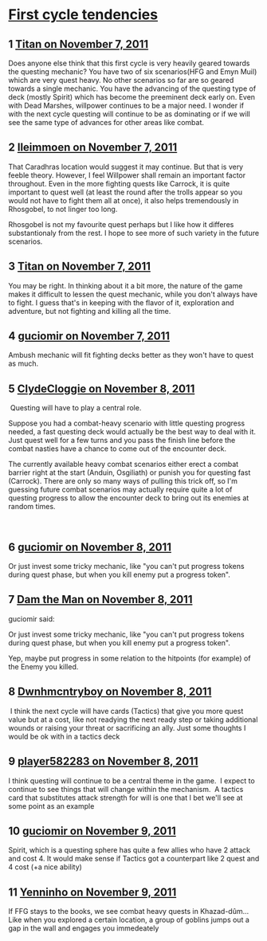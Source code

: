 # [First cycle tendencies](https://community.fantasyflightgames.com/topic/55945-first-cycle-tendencies/)

## 1 [Titan on November 7, 2011](https://community.fantasyflightgames.com/topic/55945-first-cycle-tendencies/?do=findComment&comment=552979)

Does anyone else think that this first cycle is very heavily geared towards the questing mechanic? You have two of six scenarios(HFG and Emyn Muil) which are very quest heavy. No other scenarios so far are so geared towards a single mechanic. You have the advancing of the questing type of deck (mostly Spirit) which has become the preeminent deck early on. Even with Dead Marshes, willpower continues to be a major need. I wonder if with the next cycle questing will continue to be as dominating or if we will see the same type of advances for other areas like combat. 

## 2 [lleimmoen on November 7, 2011](https://community.fantasyflightgames.com/topic/55945-first-cycle-tendencies/?do=findComment&comment=553033)

That Caradhras location would suggest it may continue. But that is very feeble theory. However, I feel Willpower shall remain an important factor throughout. Even in the more fighting quests like Carrock, it is quite important to quest well (at least the round after the trolls appear so you would not have to fight them all at once), it also helps tremendously in Rhosgobel, to not linger too long.

Rhosgobel is not my favourite quest perhaps but I like how it differes substantionaly from the rest. I hope to see more of such variety in the future scenarios.

## 3 [Titan on November 7, 2011](https://community.fantasyflightgames.com/topic/55945-first-cycle-tendencies/?do=findComment&comment=553042)

You may be right. In thinking about it a bit more, the nature of the game makes it difficult to lessen the quest mechanic, while you don't always have to fight. I guess that's in keeping with the flavor of it, exploration and adventure, but not fighting and killing all the time.  

## 4 [guciomir on November 7, 2011](https://community.fantasyflightgames.com/topic/55945-first-cycle-tendencies/?do=findComment&comment=553062)

Ambush mechanic will fit fighting decks better as they won't have to quest as much.

## 5 [ClydeCloggie on November 8, 2011](https://community.fantasyflightgames.com/topic/55945-first-cycle-tendencies/?do=findComment&comment=553446)

 Questing will have to play a central role.

Suppose you had a combat-heavy scenario with little questing progress needed, a fast questing deck would actually be the best way to deal with it. Just quest well for a few turns and you pass the finish line before the combat nasties have a chance to come out of the encounter deck.

The currently available heavy combat scenarios either erect a combat barrier right at the start (Anduin, Osgiliath) or punish you for questing fast (Carrock). There are only so many ways of pulling this trick off, so I'm guessing future combat scenarios may actually require quite a lot of questing progress to allow the encounter deck to bring out its enemies at random times.

 

## 6 [guciomir on November 8, 2011](https://community.fantasyflightgames.com/topic/55945-first-cycle-tendencies/?do=findComment&comment=553463)

Or just invest some tricky mechanic, like "you can't put progress tokens during quest phase, but when you kill enemy put a progress token".

## 7 [Dam the Man on November 8, 2011](https://community.fantasyflightgames.com/topic/55945-first-cycle-tendencies/?do=findComment&comment=553476)

guciomir said:

Or just invest some tricky mechanic, like "you can't put progress tokens during quest phase, but when you kill enemy put a progress token".



Yep, maybe put progress in some relation to the hitpoints (for example) of the Enemy you killed.

## 8 [Dwnhmcntryboy on November 8, 2011](https://community.fantasyflightgames.com/topic/55945-first-cycle-tendencies/?do=findComment&comment=553490)

 I think the next cycle will have cards (Tactics) that give you more quest value but at a cost, like not readying the next ready step or taking additional wounds or raising your threat or sacrificing an ally. Just some thoughts I would be ok with in a tactics deck

## 9 [player582283 on November 8, 2011](https://community.fantasyflightgames.com/topic/55945-first-cycle-tendencies/?do=findComment&comment=553736)

I think questing will continue to be a central theme in the game.  I expect to continue to see things that will change within the mechanism.  A tactics card that substitutes attack strength for will is one that I bet we'll see at some point as an example

## 10 [guciomir on November 9, 2011](https://community.fantasyflightgames.com/topic/55945-first-cycle-tendencies/?do=findComment&comment=553770)

Spirit, which is a questing sphere has quite a few allies who have 2 attack and cost 4. It would make sense if Tactics got a counterpart like 2 quest and 4 cost (+a nice ability)

## 11 [Yenninho on November 9, 2011](https://community.fantasyflightgames.com/topic/55945-first-cycle-tendencies/?do=findComment&comment=553943)

If FFG stays to the books, we see combat heavy quests in Khazad-dûm... Like when you explored a certain location, a group of goblins jumps out a gap in the wall and engages you immedeately 

